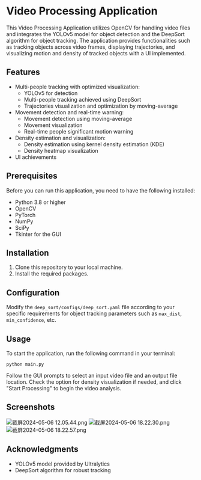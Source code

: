 # Video Processing Application

This Video Processing Application utilizes OpenCV for handling video files and integrates the YOLOv5 model for object detection and the DeepSort algorithm for object tracking. The application provides functionalities such as tracking objects across video frames, displaying trajectories, and visualizing motion and density of tracked objects with a UI implemented.

## Features

- Multi-people tracking with optimized visualization:
  - YOLOv5 for detection
  - Multi-people tracking achieved using DeepSort
  - Trajectories visualization and optimization by moving-average
- Movement detection and real-time warning:
  - Movement detection using moving-average
  - Movement visualization
  - Real-time people significant motion warning
- Density estimation and visualization:
  - Density estimation using kernel density estimation (KDE)
  - Density heatmap visualization
- UI achievements


## Prerequisites

Before you can run this application, you need to have the following installed:
- Python 3.8 or higher
- OpenCV
- PyTorch
- NumPy
- SciPy
- Tkinter for the GUI

## Installation

1. Clone this repository to your local machine.
2. Install the required packages.

## Configuration

Modify the `deep_sort/configs/deep_sort.yaml` file according to your specific requirements for object tracking parameters such as `max_dist`, `min_confidence`, etc.

## Usage

To start the application, run the following command in your terminal:
```
python main.py
```

Follow the GUI prompts to select an input video file and an output file location. Check the option for density visualization if needed, and click "Start Processing" to begin the video analysis.

## Screenshots
![截屏2024-05-06 12.05.44.png](..%2F%E6%88%AA%E5%B1%8F2024-05-06%2012.05.44.png)
![截屏2024-05-06 18.22.30.png](..%2F..%2F..%2F..%2Fvar%2Ffolders%2Flj%2F43b65nkj7g16wy2_v549q56m0000gn%2FT%2FTemporaryItems%2FNSIRD_screencaptureui_Fx5b0c%2F%E6%88%AA%E5%B1%8F2024-05-06%2018.22.30.png)
![截屏2024-05-06 18.22.57.png](..%2F..%2F..%2F..%2Fvar%2Ffolders%2Flj%2F43b65nkj7g16wy2_v549q56m0000gn%2FT%2FTemporaryItems%2FNSIRD_screencaptureui_e4nNyM%2F%E6%88%AA%E5%B1%8F2024-05-06%2018.22.57.png)

## Acknowledgments

- YOLOv5 model provided by Ultralytics
- DeepSort algorithm for robust tracking

